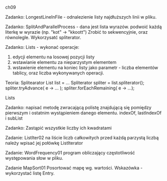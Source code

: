 ch09

Zadanko:
LongestLineInFile - odnalezienie listy najdłuższych linii w pliku.

Zadanko:
SplitAndParallelProcess - dana jest lista wyrazów. podwoić każdą literkę w wyrazie (np. "kot" -> "kkoott")
Zrobić to sekwencyjnie, oraz równolegle. Wykorzysatć spliterator.

Zadanko:
Lists - wykonać operacje:
 1. edycji elementu na losowej pozycji listy
 2. wstawianie elementu za nieparzystym elementem
 3. wstawienie elementu na koniec listy
jako parametr - liczba elementów tablicy, oraz liczba wykonywanych operacji.

Teoria:
Splitearator
List<Customer> list = ...
Spliterator<Customer> spliter = list.spliterator();
spliter.tryAdvance( e -> ... );
spliter.forEachRemaining( e -> ...);


Lists

Zadanko:
napisać metodę zwracającą polistę znajdującą się pomiędzy pierwszym i ostatnim wystąpieniem danego elementu.
indexOf, lastIndexOf i subList

Zadanko:
Zastąpić wszystkie liczby ich kwadratami

Zadanie:
ListIter02
na liście liczb całkowitych przed każdą parzystą liczbą należy wpisać jej połówkę
ListIterator


Zadanie:
WordFrequency01
program obliczający częstotliwość występowania słow w pliku.

Zadanie
MapSort01
Posortować mapę wg. wartości. Wskazówka - wykorzystać listę Entry.